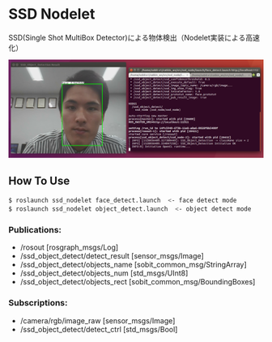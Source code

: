 # SSD Nodelet

SSD(Single Shot MultiBox Detector)による物体検出（Nodelet実装による高速化）


![Face Detect Result](doc/test.png)

## How To Use

```bash
$ roslaunch ssd_nodelet face_detect.launch  <- face detect mode
$ roslaunch ssd_nodelet object_detect.launch  <- object detect mode
```

### Publications:
 * /rosout [rosgraph_msgs/Log]
 * /ssd_object_detect/detect_result [sensor_msgs/Image]
 * /ssd_object_detect/objects_name [sobit_common_msg/StringArray]
 * /ssd_object_detect/objects_num [std_msgs/UInt8]
 * /ssd_object_detect/objects_rect [sobit_common_msg/BoundingBoxes]

### Subscriptions:
 * /camera/rgb/image_raw [sensor_msgs/Image]
 * /ssd_object_detect/detect_ctrl [std_msgs/Bool]
